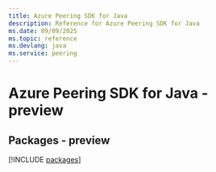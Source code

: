 ```yaml
---
title: Azure Peering SDK for Java
description: Reference for Azure Peering SDK for Java
ms.date: 09/09/2025
ms.topic: reference
ms.devlang: java
ms.service: peering
---
```

# Azure Peering SDK for Java - preview
## Packages - preview
[!INCLUDE [packages](peering-index.md)]